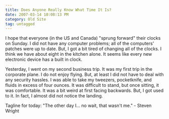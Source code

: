 ```yaml
---
title: Does Anyone Really Know What Time It Is?
date: 2007-03-14 10:08:13 PM
category: Old Site
tag: untagged
---
```


I hope that everyone (in the US and Canada) "sprung forward" their clocks on Sunday. I did not have any computer problems; all of the computers' patches were up to date. But, I got a bit tired of changing all of the clocks. I think we have about eight in the kitchen alone. It seems like every new electronic device has a built in clock.

Yesterday, I went on my second business trip. It was my first trip in the corporate plane. I do not enjoy flying. But, at least I did not have to deal with any security hassles. I was able to take my tweezers, pocketknife, and fluids in excess of four ounces. It was difficult to stand, but once sitting, it was comfortable. It was a bit weird at first facing backwards. But, I got used to it. In fact, I almost did not notice the landing.

Tagline for today: "The other day I... no wait, that wasn't me." - Steven Wright
